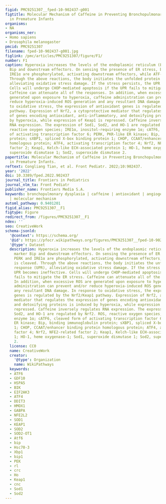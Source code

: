 ```yaml
---
figid: PMC9251307__fped-10-902437-g001
figtitle: Molecular Mechanism of Caffeine in Preventing Bronchopulmonary Dysplasia
  in Premature Infants
organisms:
- NA
organisms_ner:
- Homo sapiens
- Drosophila melanogaster
pmcid: PMC9251307
filename: fped-10-902437-g001.jpg
figlink: /pmc/articles/PMC9251307/figure/F1/
number: F1
caption: Hyperoxia increases the levels of the endoplasmic reticulum (ER) stress marker
  Bip and downstream effectors. On sensing the presence of ER stress, both PERK and
  IRE1α are phosphorylated, activating downstream effectors, while ATF-6 is cleaved.
  Through the above reactions, the body initiates the unfolded protein response (UPR),
  alleviating oxidative stress damage. If the stress persists, the UPR becomes ineffective.
  Cells will undergo CHOP-mediated apoptosis if the UPR fails to mitigate the ER stress.
  Caffeine can attenuate all of the responses. In addition, when excessive ROS are
  generated upon exposure to hyperoxia, caffeine administration can prevent and/or
  reduce hyperoxia-induced ROS generation and any resultant DNA damage. In response
  to oxidative stress, the expression of antioxidant genes is regulated by the Nrf2/Keap1
  pathway. Expression of Nrf2, a cytoprotective mediator that regulates the expression
  of genes encoding antioxidant, anti-inflammatory, and detoxifying proteins is induced
  by hyperoxia, while expression of Keap1 is repressed. Caffeine inversely regulates
  RNA expression. The expression of Sod1, Sod2, and HO-1 are regulated by Nrf2. ROS,
  reactive oxygen species; IRE1α, inositol-requiring enzyme 1α; cATF6, cleaved form
  of activating transcription factor 6; PERK, PKR-like ER kinase; Bip, binding immunoglobulin
  protein; sXBP1, spliced X-box binding protein 1; CHOP, CCAAT/enhancer binding protein
  homologous protein; ATF4, activating transcription factor 4; Nrf2, NFE2-related
  factor 2; Keap1, Kelch-like ECH-associated protein 1; HO-1, heme oxygenase-1; Sod1,
  superoxide dismutase 1; Sod2, superoxide dismutase 2.
papertitle: Molecular Mechanism of Caffeine in Preventing Bronchopulmonary Dysplasia
  in Premature Infants.
reftext: Congliang Tian, et al. Front Pediatr. 2022;10:902437.
year: '2022'
doi: 10.3389/fped.2022.902437
journal_title: Frontiers in Pediatrics
journal_nlm_ta: Front Pediatr
publisher_name: Frontiers Media S.A.
keywords: bronchopulmonary dysplasia | caffeine | antioxidant | angiogenesis | anti-inflammatory
  | molecular mechanism
automl_pathway: 0.9401201
figid_alias: PMC9251307__F1
figtype: Figure
redirect_from: /figures/PMC9251307__F1
ndex: ''
seo: CreativeWork
schema-jsonld:
  '@context': https://schema.org/
  '@id': https://pfocr.wikipathways.org/figures/PMC9251307__fped-10-902437-g001.html
  '@type': Dataset
  description: Hyperoxia increases the levels of the endoplasmic reticulum (ER) stress
    marker Bip and downstream effectors. On sensing the presence of ER stress, both
    PERK and IRE1α are phosphorylated, activating downstream effectors, while ATF-6
    is cleaved. Through the above reactions, the body initiates the unfolded protein
    response (UPR), alleviating oxidative stress damage. If the stress persists, the
    UPR becomes ineffective. Cells will undergo CHOP-mediated apoptosis if the UPR
    fails to mitigate the ER stress. Caffeine can attenuate all of the responses.
    In addition, when excessive ROS are generated upon exposure to hyperoxia, caffeine
    administration can prevent and/or reduce hyperoxia-induced ROS generation and
    any resultant DNA damage. In response to oxidative stress, the expression of antioxidant
    genes is regulated by the Nrf2/Keap1 pathway. Expression of Nrf2, a cytoprotective
    mediator that regulates the expression of genes encoding antioxidant, anti-inflammatory,
    and detoxifying proteins is induced by hyperoxia, while expression of Keap1 is
    repressed. Caffeine inversely regulates RNA expression. The expression of Sod1,
    Sod2, and HO-1 are regulated by Nrf2. ROS, reactive oxygen species; IRE1α, inositol-requiring
    enzyme 1α; cATF6, cleaved form of activating transcription factor 6; PERK, PKR-like
    ER kinase; Bip, binding immunoglobulin protein; sXBP1, spliced X-box binding protein
    1; CHOP, CCAAT/enhancer binding protein homologous protein; ATF4, activating transcription
    factor 4; Nrf2, NFE2-related factor 2; Keap1, Kelch-like ECH-associated protein
    1; HO-1, heme oxygenase-1; Sod1, superoxide dismutase 1; Sod2, superoxide dismutase
    2.
  license: CC0
  name: CreativeWork
  creator:
    '@type': Organization
    name: WikiPathways
  keywords:
  - ATF6
  - GDF10
  - HSPA5
  - BIK
  - EIF2AK3
  - ATF4
  - DDIT3
  - HMOX1
  - GABPA
  - NFE2L2
  - SOD1
  - KEAP1
  - SOD2
  - SOD2-OT1
  - Atf6
  - bip
  - Hsc70-3
  - Xbp1
  - bip1
  - PEK
  - rl
  - crc
  - Ho
  - Keap1
  - cnc
  - Sod1
  - Sod2
---
```

